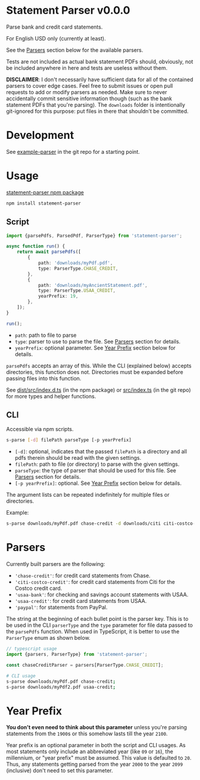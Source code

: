 # Statement Parser v0.0.0

Parse bank and credit card statements.

For English USD only (currently at least).

See the [Parsers](#parsers) section below for the available parsers.

Tests are not included as actual bank statement PDFs should, obviously, not be included anywhere in here and tests are useless without them.

**DISCLAIMER**: I don't necessarily have sufficient data for all of the contained parsers to cover edge cases. Feel free to submit issues or open pull requests to add or modify parsers as needed. Make sure to never accidentally commit sensitive information though (such as the bank statement PDFs that you're parsing). The `downloads` folder is intentionally git-ignored for this purpose: put files in there that shouldn't be committed.

# Development

See [example-parser](src/parsers/example-parser.ts) in the git repo for a starting point.

# Usage

[statement-parser npm package](https://www.npmjs.com/package/statement-parser)

```sh
npm install statement-parser
```

## Script

```typescript
import {parsePdfs, ParsedPdf, ParserType} from 'statement-parser';

async function run() {
    return await parsePdfs([
        {
            path: 'downloads/myPdf.pdf',
            type: ParserType.CHASE_CREDIT,
        },
        {
            path: 'downloads/myAncientStatement.pdf',
            type: ParserType.USAA_CREDIT,
            yearPrefix: 19,
        },
    ]);
}

run();
```

-   `path`: path to file to parse
-   `type`: parser to use to parse the file. See [Parsers](#parsers) section for details.
-   `yearPrefix`: optional parameter. See [Year Prefix](#year-prefix) section below for details.

`parsePdfs` accepts an array of this. While the CLI (explained below) accepts directories, this function does not. Directories must be expanded before passing files into this function.

See [dist/src/index.d.ts](dist/src/index.d.ts) (in the npm package) or [src/index.ts](src/index.ts) (in the git repo) for more types and helper functions.

## CLI

Accessible via npm scripts.

```sh
s-parse [-d] filePath parseType [-p yearPrefix]
```

-   `[-d]`: optional, indicates that the passed `filePath` is a directory and all pdfs therein should be read with the given settings.
-   `filePath`: path to file (or directory) to parse with the given settings.
-   `parseType`: the type of parser that should be used for this file. See [Parsers](#parsers) section for details.
-   `[-p yearPrefix]`: optional. See [Year Prefix](#year-prefix) section below for details.

The argument lists can be repeated indefinitely for multiple files or directories.

Example:

```sh
s-parse downloads/myPdf.pdf chase-credit -d downloads/citi citi-costco-credit downloads/myAncientStatement.pdf usaa-credit -p 19;
```

# Parsers

Currently built parsers are the following:

-   `'chase-credit'`: for credit card statements from Chase.
-   `'citi-costco-credit'`: for credit card statements from Citi for the Costco credit card.
-   `'usaa-bank'`: for checking and savings account statements with USAA.
-   `'usaa-credit'`: for credit card statements from USAA.
-   `'paypal'`: for statements from PayPal.

The string at the beginning of each bullet point is the parser key. This is to be used in the CLI `parserType` and the `type` parameter for file data passed to the `parsePdfs` function. When used in TypeScript, it is better to use the `ParserType` enum as shown below.

```typescript
// typescript usage
import {parsers, ParserType} from 'statement-parser';

const chaseCreditParser = parsers[ParserType.CHASE_CREDIT];
```

```sh
# CLI usage
s-parse downloads/myPdf.pdf chase-credit;
s-parse downloads/myPdf2.pdf usaa-credit;
```

# Year Prefix

**You don't even need to think about this parameter** unless you're parsing statements from the `1900`s or this somehow lasts till the year `2100`.

Year prefix is an optional parameter in both the script and CLI usages. As most statements only include an abbreviated year (like `09` or `16`), the millennium, or "year prefix" must be assumed. This value is defaulted to `20`. Thus, any statements getting parsed from the year `2000` to the year `2099` (inclusive) don't need to set this parameter.
